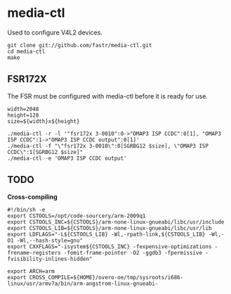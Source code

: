 media-ctl
====

Used to configure V4L2 devices.

    git clone git://github.com/fastr/media-ctl.git
    cd media-ctl
    make

FSR172X
----

The FSR must be configured with media-ctl before it is ready for use.

    width=2048
    height=128
    size=${width}x${height}
    
    ./media-ctl -r -l '"fsr172x 3-0010":0->"OMAP3 ISP CCDC":0[1], "OMAP3 ISP CCDC":1->"OMAP3 ISP CCDC output":0[1]'
    ./media-ctl -f "\"fsr172x 3-0010\":0[SGRBG12 $size], \"OMAP3 ISP CCDC\":1[SGRBG12 $size]"
    ./media-ctl -e 'OMAP3 ISP CCDC output'

TODO
----

**Cross-compiling**

    #!/bin/sh -e
    export CSTOOLS=/opt/code-sourcery/arm-2009q1
    export CSTOOLS_INC=${CSTOOLS}/arm-none-linux-gnueabi/libc/usr/include
    export CSTOOLS_LIB=${CSTOOLS}/arm-none-linux-gnueabi/libc/usr/lib
    export LDFLAGS="-L${CSTOOLS_LIB} -Wl,-rpath-link,${CSTOOLS_LIB} -Wl,-O1 -Wl,--hash-style=gnu"
    export CXXFLAGS="-isystem${CSTOOLS_INC} -fexpensive-optimizations -frename-registers -fomit-frame-pointer -O2 -ggdb3 -fpermissive -fvisibility-inlines-hidden"

    export ARCH=arm
    export CROSS_COMPILE=${HOME}/overo-oe/tmp/sysroots/i686-linux/usr/armv7a/bin/arm-angstrom-linux-gnueabi-
